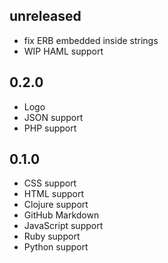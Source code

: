 ## unreleased
* fix ERB embedded inside strings
* WIP HAML support

## 0.2.0
* Logo
* JSON support
* PHP support

## 0.1.0
* CSS support
* HTML support
* Clojure support
* GitHub Markdown
* JavaScript support
* Ruby support
* Python support
